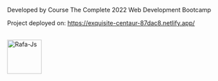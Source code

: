 Developed by Course The Complete 2022 Web Development Bootcamp

Project deployed on:
https://exquisite-centaur-87dac8.netlify.app/

<div style="display: inline_block"><br>
  <img align="center" alt="Rafa-Js" height="80" width="80" src="https://cdn.jsdelivr.net/gh/devicons/devicon/icons/bootstrap/bootstrap-original-wordmark.svg" />
</div>
